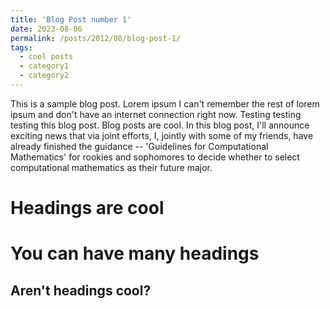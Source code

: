 ```yaml
---
title: 'Blog Post number 1'
date: 2023-08-06
permalink: /posts/2012/08/blog-post-1/
tags:
  - cool posts
  - category1
  - category2
---
```


This is a sample blog post. Lorem ipsum I can't remember the rest of lorem ipsum and don't have an internet connection right now. Testing testing testing this blog post. Blog posts are cool.
In this blog post, I'll announce exciting news that via joint efforts, I, jointly with some of my friends, have already finished the guidance -- 'Guidelines for Computational Mathematics' for rookies and sophomores to decide whether to select computational mathematics as their future major.

Headings are cool
======

You can have many headings
======

Aren't headings cool?
------
